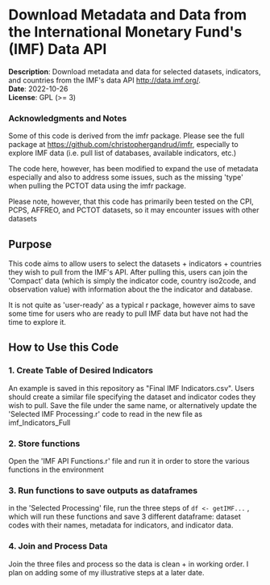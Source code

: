 # Download Metadata and Data from the International Monetary Fund's (IMF) Data API

<strong>Description</strong>: Download metadata and data for selected datasets, indicators, and countries from the IMF's data API <http://data.imf.org/>.<br>
<strong>Date</strong>: 2022-10-26<br>
<strong>License</strong>: GPL (>= 3)<br>

### Acknowledgments and Notes
Some of this code is derived from the imfr package. Please see the full package at https://github.com/christophergandrud/imfr, especially to explore IMF data (i.e. pull list of databases, available indicators, etc.)

The code here, however, has been modified to expand the use of metadata especially and also to address some issues, such as the missing 'type' when pulling the PCTOT data using the imfr package.

Please note, however, that this code has primarily been tested on the CPI, PCPS, AFFREO, and PCTOT datasets, so it may encounter issues with other datasets

## Purpose

This code aims to allow users to select the datasets + indicators + countries they wish to pull from the IMF's API. After pulling this, users can join the 'Compact' data (which is simply the indicator code, country iso2code, and observation value) with information about the the indicator and database.

It is not quite as 'user-ready' as a typical r package, however aims to save some time for users who are ready to pull IMF data but have not had the time to explore it.

## How to Use this Code

### 1. Create Table of Desired Indicators
An example is saved in this repository as "Final IMF Indicators.csv". Users should create a similar file specifying the dataset and indicator codes they wish to pull. Save the file under the same name, or alternatively update the 'Selected IMF Processing.r' code to read in the new file as imf_Indicators_Full

### 2. Store functions
Open the 'IMF API Functions.r' file and run it in order to store the various functions in the environment

### 3. Run functions to save outputs as dataframes

in the 'Selected Processing' file, run the three steps of ```df <- getIMF...``` , which will run these functions and save 3 different dataframe: dataset codes with their names, metadata for indicators, and indicator data.

### 4. Join and Process Data
Join the three files and process so the data is clean + in working order. I plan on adding some of my illustrative steps at a later date.
